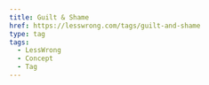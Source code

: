 ```yaml
---
title: Guilt & Shame
href: https://lesswrong.com/tags/guilt-and-shame
type: tag
tags:
  - LessWrong
  - Concept
  - Tag
---
```


